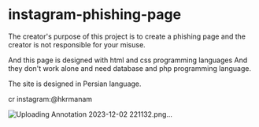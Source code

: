 # instagram-phishing-page
The creator's purpose of this project is to create a phishing page and the creator is not responsible for your misuse.

And this page is designed with html and css programming languages
And they don't work alone and need database and php programming language.

The site is designed in Persian language.

cr instagram:@hkrmanam


![Uploading Annotation 2023-12-02 221132.png…]()
